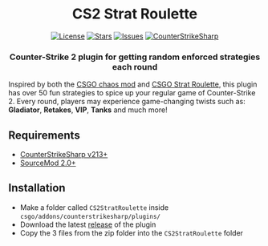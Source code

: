 <div align="center">
<h1>CS2 Strat Roulette</h1>

[![License](https://img.shields.io/github/license/biggestmannest/CS2StratRoulette?style=for-the-badge&logo=codesandbox&logoColor=eeeeee&color=aaff44&labelColor=222222)](https://github.com/biggestmannest/CS2StratRoulette/blob/main/LICENSE)
[![Stars](https://img.shields.io/github/stars/biggestmannest/CS2StratRoulette?style=for-the-badge&logo=starship&logoColor=eeeeee&color=ffcc11&labelColor=222222)](https://github.com/biggestmannest/CS2StratRoulette/stargazers)
[![Issues](https://img.shields.io/github/issues-raw/biggestmannest/CS2StratRoulette?style=for-the-badge&logo=gitbook&logoColor=eeeeee&color=9c0000&labelColor=222222)](https://github.com/biggestmannest/CS2StratRoulette/issues)
[![CounterStrikeSharp](https://img.shields.io/github/v/release/roflmuffin/CounterStrikeSharp?label=CounterStrikeSharp&style=for-the-badge&logo=csharp&logoColor=eeeeee&color=004cc7&labelColor=222222)](https://github.com/roflmuffin/CounterStrikeSharp)

<h3>Counter-Strike 2 plugin for getting random enforced strategies each round</h3>

</div>

Inspired by both the [CSGO chaos mod](https://github.com/b0ink/csgo-chaos-mod) and [CSGO Strat Roulette](https://strat-roulette.github.io/), this plugin has over 50 fun strategies to spice up your regular game of Counter-Strike 2. Every round, players may experience game-changing twists such as: <b>Gladiator</b>, <b>Retakes</b>, <b>VIP</b>, <b>Tanks</b> and much more!

## Requirements
- [CounterStrikeSharp v213+](https://github.com/roflmuffin/CounterStrikeSharp)
- [SourceMod 2.0+](https://www.sourcemm.net/downloads.php?branch=dev)

## Installation
- Make a folder called `CS2StratRoulette` inside `csgo/addons/counterstrikesharp/plugins/`
- Download the latest [release](https://github.com/biggestmannest/CS2StratRoulette/releases) of the plugin
- Copy the 3 files from the zip folder into the `CS2StratRoulette` folder
